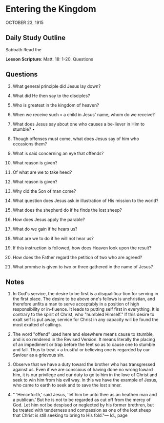 # Entering the Kingdom
OCTOBER 23, 1915

## Daily Study Outline

Sabbath Read the

**Lesson Scripture**: Matt. 18: 1-20. Questions

## Questions

3. What general principle did Jesus lay down? 

5. What did He then say to the disciples? 

6. Who is greatest in the kingdom of heaven? 

7. When we receive such • a child in Jesus' name, whom do we receive? 

8. What does Jesus say about one who causes a be-liever in Him to stumble? • 

9. Though offenses must come, what does Jesus say of him who occasions them? 

12. What is said concerning an eye that offends? 

9. What reason is given?

13. Of what are we to take heed? 

10. What reason is given?

14. Why did the Son of man come? 

15. What question does Jesus ask in illustration of His mission to the world? 

16. What does the shepherd do if he finds the lost sheep? 

17. How does Jesus apply the parable? 

15. What do we gain if he hears us? 

19. What are we to do if he will not hear us? 

22. If this instruction is followed, how does Heaven look upon the result? 

23. How does the Father regard the petition of two who are agreed? 

24. What promise is given to two or three gathered in the name of Jesus? 

## Notes

1. In God's service, the desire to be first is a disqualifica-tion for serving in the first place. The desire to be above one's fellows is unchristian, and therefore unfits a man to serve acceptably in a position of high responsibility or in-fluence. It leads to putting self first in everything. It is contrary to the spirit of Christ, who "humbled Himself." If this desire to exalt self is put away, service for Christ in any capacity will be found the most exalted of callings.

2. The word "offend" used here and elsewhere means cause to stumble, and is so rendered in the Revised Version. It means literally the placing of an impediment or trap before the feet so as to cause one to stumble and fall. Thus to treat • a trustful or believing one is regarded by our Saviour as a grievous sin.

5. Observe that we have a duty toward the brother who has transgressed against us. Even if we are conscious of having done no wrong toward him, it is our privilege and our duty to go to him in the love of Christ and seek to win him from his evil way. In this we have the example of Jesus, who came to earth to seek and to save the lost sinner.

6. " 'Henceforth,' said Jesus, 'let him be unto thee as an heathen man and a publican.' But he is not to be regarded as cut off from the mercy of God. Let him not be despised or neglected by his former brethren, but be treated with tenderness and compassion as one of the lost sheep that Christ is still seeking to bring to His fold."— Id., page
